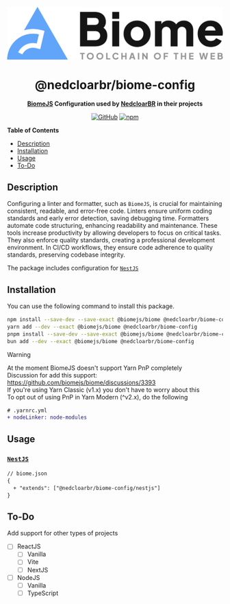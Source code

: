 <div align="center"> 

![BiomeJS Logo](https://raw.githubusercontent.com/biomejs/resources/main/svg/slogan-light-transparent.svg)

# @nedcloarbr/biome-config

**[BiomeJS](https://biomejs.dev/) Configuration used by [NedcloarBR](https://github.com/NedcloarBR) in their projects**

[![GitHub](https://img.shields.io/github/license/NedcloarBR/biome-config)](https://github.com/NedcloarBR/biome-config/blob/master/LICENSE)
[![npm](https://img.shields.io/npm/v/@nedcloarbr/biome-config?color=crimson&logo=npm&style=flat-square)](https://www.npmjs.com/package/@nedcloarbr/biome-config)

</div>

**Table of Contents**

- [Description](#description)
- [Installation](#installation)
- [Usage](#usage)
- [To-Do](#to-do)

## Description

Configuring a linter and formatter, such as `BiomeJS`, is crucial for maintaining consistent, readable, and error-free code. Linters ensure uniform coding standards and early error detection, saving debugging time. Formatters automate code structuring, enhancing readability and maintenance. These tools increase productivity by allowing developers to focus on critical tasks. They also enforce quality standards, creating a professional development environment. In CI/CD workflows, they ensure code adherence to quality standards, preserving codebase integrity.

The package includes configuration for [`NestJS`](https://nestjs.com/)

## Installation

You can use the following command to install this package.

```sh
npm install --save-dev --save-exact @biomejs/biome @nedcloarbr/biome-config
yarn add --dev --exact @biomejs/biome @nedcloarbr/biome-config
pnpm install --save-dev --save-exact @biomejs/biome @nedcloarbr/biome-config
bun add --dev --exact @biomejs/biome @nedcloarbr/biome-config
```

> [!WARNING]
> At the moment BiomeJS doesn't support Yarn PnP completely \
> Discussion for add this support: https://github.com/biomejs/biome/discussions/3393 \
> If you're using Yarn Classic (v1.x) you don't have to worry about this \
> To opt out of using PnP in Yarn Modern (^v2.x), do the following

```diff
# .yarnrc.yml
+ nodeLinker: node-modules
```

## Usage

### [`NestJS`](https://nestjs.com/)

```diff
// biome.json
{
  + "extends": ["@nedcloarbr/biome-config/nestjs"]
}
```

## To-Do

Add support for other types of projects

- [ ] ReactJS
  - [ ] Vanilla
  - [ ] Vite
  - [ ] NextJS
- [ ] NodeJS
  - [ ] Vanilla
  - [ ] TypeScript
